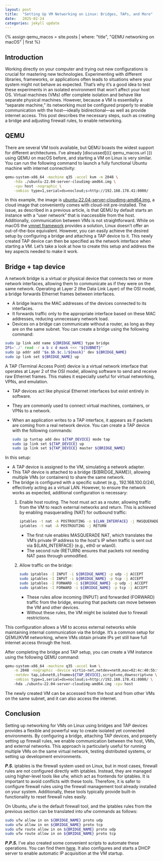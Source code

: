 ```yaml
---
layout: post
title:  "Setting Up VM Networking on Linux: Bridges, TAPs, and More"
date:   2025-02-24
categories: jekyll update
---
```


{% assign qemu_macos = site.posts | where: "title", "QEMU networking on macOS" | first %}

## Introduction

Working directly on your computer and trying out new configurations is crucial for mastering new technologies. Experimenting with different libraries, frameworks, or applications often leads to situations where your system might not behave as expected. That’s why it’s a good idea to test these experiments in an isolated environment that won’t affect your host OS. Virtual machines (VMs) offer complete isolation and behave like separate physical machines. However, because a VM is essentially a “separate machine,” its networking must be configured properly to enable communication with the host—ideally bidirectional—as well as provide internet access. This post describes the necessary steps, such as creating a bridge and adjusting firewall rules, to enable networking.

## QEMU

There are several VM tools available, but QEMU boasts the widest support for different architectures. I’ve already [discussed]({{ qemu_macos.url }}) using QEMU on macOS before, and starting a VM on Linux is very similar. You can run the following command to launch a fully functional Ubuntu machine with internet connectivity:

```bash
qemu-system-x86_64 -machine q35 -accel kvm -m 2048 \
    -hda ./ubuntu-22.04-server-cloudimg-amd64.img \
    -cpu host -nographic \
    -smbios type=1,serial=ds=nocloud;s=http://192.168.178.41:8000/
```

In this example, the image is [ubuntu-22.04-server-cloudimg-amd64.img](https://cloud-images.ubuntu.com/releases/22.04/release/ubuntu-22.04-server-cloudimg-amd64.img), a cloud image that conveniently comes with cloud-init pre-installed. The issue, as described in a previous article, is that QEMU by default starts an instance with a “user network” that is inaccessible from the host. Additionally, communication between VMs is not straightforward. While on macOS the [vmnet framework](https://developer.apple.com/documentation/vmnet) provides a solution, Linux doesn’t offer an out-of-the-box equivalent. However, you can easily achieve the desired setup by configuring a bridge and attaching a TAP device to it. This newly created TAP device can then be specified as the network interface when starting a VM. Let’s take a look at how to create this setup and address the key aspects needed to make it work.

## Bridge + tap device

A network bridge is a virtual or physical device that connects two or more network interfaces, allowing them to communicate as if they were on the same network. Operating at Layer 2 (the Data Link Layer) of the OSI model, a bridge forwards Ethernet frames between interfaces.

* A bridge learns the MAC addresses of the devices connected to its interfaces.
* It forwards traffic only to the appropriate interface based on these MAC addresses, reducing unnecessary network load.
* Devices on a bridge can communicate without a router, as long as they are on the same subnet.
You can create a bridge using the following command:
```bash
sudo ip link add name ${BRIDGE_NAME} type bridge
IFS='./' read -r a b c d mask <<< "${SUBNET}"
sudo ip addr add "$a.$b.$c.1/${mask}" dev ${BRIDGE_NAME}
sudo ip link set ${BRIDGE_NAME} up
```

A TAP (Terminal Access Point) device is a virtual network interface that operates at Layer 2 of the OSI model, allowing software to send and receive raw Ethernet frames. This makes it especially useful for virtual networking, VPNs, and emulation.

* TAP devices act like physical Ethernet interfaces but exist entirely in software.
* They are commonly used to connect virtual machines, containers, or VPNs to a network.
* When an application writes to a TAP interface, it appears as if packets are coming from a real network device.
You can create a TAP device with the following commands:

    ```bash
    sudo ip tuntap add dev ${TAP_DEVICE} mode tap
    sudo ip link set ${TAP_DEVICE} up
    sudo ip link set ${TAP_DEVICE} master ${BRIDGE_NAME}
    ```

In this setup:

* A TAP device is assigned to the VM, simulating a network adapter.
* This TAP device is attached to a bridge (${BRIDGE_NAME}), allowing multiple VMs (or containers) to share the same network.
* The bridge is configured with a specific subnet (e.g., 192.168.100.0/24), effectively acting as a virtual LAN.
However, to ensure the network works as expected, additional configuration is necessary:
    1. Enable host routing. The host must act as a router, allowing traffic from the VM to reach external networks and return. This is achieved by enabling masquerading (NAT) for outbound traffic:

        ```bash
        iptables -t nat -A POSTROUTING -o ${LAN_INTERFACE} -j MASQUERADE
        iptables -t nat -A POSTROUTING -j RETURN
        ```

        * The first rule enables MASQUERADE NAT, which translates the VM’s private IP address to the host's IP when traffic is sent out via ${LAN_INTERFACE} (e.g., eth0 or wlan0).
        * The second rule (RETURN) ensures that packets not needing NAT pass through unmodified.

    2. Allow traffic on the bridge:

        ```bash
        sudo iptables -I INPUT -i ${BRIDGE_NAME} -p udp -j ACCEPT
        sudo iptables -I INPUT -i ${BRIDGE_NAME} -p tcp -j ACCEPT
        sudo iptables -I FORWARD -i ${BRIDGE_NAME} -p udp -j ACCEPT
        sudo iptables -I FORWARD -i ${BRIDGE_NAME} -p tcp -j ACCEPT
        ```

        * These rules allow incoming (INPUT) and forwarded (FORWARD) traffic from the bridge, ensuring that packets can move between the VM and other devices.
        * Without these rules, the VM might be isolated due to firewall restrictions.

This configuration allows a VM to access external networks while maintaining internal communication via the bridge. It’s a common setup for QEMU/KVM networking, where VMs obtain private IPs yet still have full internet access through the host.

After completing the bridge and TAP setup, you can create a VM instance using the following QEMU command:

```bash
qemu-system-x86_64 -machine q35 -accel kvm \
    -m 2048 -nographic -device virtio-net,netdev=net0,mac=02:4c:40:5b:f7:3c \
    -netdev tap,id=net0,ifname=${TAP_DEVICE},script=no,downscript=no \
    -smbios type=1,serial=ds=nocloud;s=http://192.168.178.41:8000/ \
    -hda ./ubuntu-22.04-server-cloudimg-amd64.img -cpu host
```

The newly created VM can be accessed from the host and from other VMs on the same subnet, and it can also access the internet.

## Conclusion

Setting up networking for VMs on Linux using bridges and TAP devices provides a flexible and powerful way to create isolated yet connected environments. By configuring a bridge, attaching TAP devices, and properly setting up firewall rules, we enable communication between the host, VMs, and external networks. This approach is particularly useful for running multiple VMs on the same virtual network, testing distributed systems, or setting up development environments.

_**P.S.**_ iptables is the firewall system used on Linux, but in most cases, firewall rules are not configured directly with iptables. Instead, they are managed using higher-level tools like ufw, which act as frontends for iptables. It is important to avoid conflicts with these tools. Therefore, it is safer to configure firewall rules using the firewall management tool already installed on your system. Additionally, these tools typically provide built-in functionality to reset firewall rules easily.

On Ubuntu, ufw is the default firewall tool, and the iptables rules from the previous section can be translated into ufw commands as follows:

```bash
sudo ufw allow in on ${BRIDGE_NAME} proto udp
sudo ufw allow in on ${BRIDGE_NAME} proto tcp
sudo ufw route allow in on ${BRIDGE_NAME} proto udp
sudo ufw route allow in on ${BRIDGE_NAME} proto tcp
```

_**P.P.S.**_ I’ve also created some convenient scripts to automate these operations. You can find them [here](https://github.com/krjakbrjak/vm-tool). It also configures and starts a DHCP server to enable automatic IP acquisition at the VM startup.

